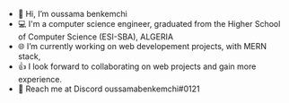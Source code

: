 - 👋 Hi, I’m oussama benkemchi
- 💻 I'm a computer science engineer, graduated from the Higher School of Computer Science (ESI-SBA), ALGERIA
- 🌐 I’m currently working on web developement projects, with MERN stack, 
- 👍 I look forward to collaborating on web projects and gain more experience.
- 📨 Reach me at Discord oussamabenkemchi#0121

